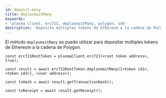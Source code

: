 ```yaml
---
id: deposit-many
title: deplasmaitMany
keywords:
- 'plasma client, erc721, deplasmaitMany, polygon, sdk'
description: 'Deposita múltiples tokens de Ethereum a la cadena de Polygon'
---
```


El método `deplasmaitMany` se puede utilizar para depositar múltiples tokens de Ethereum a la cadena de Polygon.

```
const erc721RootToken = plasmaClient.erc721(<root token address>, true);

const result = await erc721RootToken.deplasmaitMany([<token id1>,<token id2>], <user address>);

const txHash = await result.getTransactionHash();

const txReceipt = await result.getReceipt();

```
